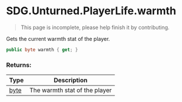 # SDG.Unturned.PlayerLife.warmth

> This page is incomplete, please help finish it by contributing.

Gets the current warmth stat of the player.

```C#
public byte warmth { get; }
```

### Returns:

Type | Description
------------ | -------------
[byte](https://docs.microsoft.com/en-us/dotnet/api/system.uint8?view=netframework-3.5) | The warmth stat of the player